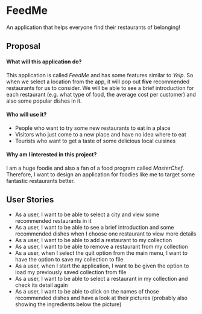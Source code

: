 # FeedMe
An application that helps everyone find their restaurants of belonging!

## Proposal
#### What will this application do?
This application is called *FeedMe* and has some features similar to *Yelp*. So when we select a location from the 
app, it will pop out **five** recommended restaurants for us to consider. We will be able to see a brief introduction 
for each restaurant (e.g. what type of food, the average cost per customer) and also some popular dishes in it.

#### Who will use it?
- People who want to try some new restaurants to eat in a place
- Visitors who just come to a new place and have no idea where to eat
- Tourists who want to get a taste of some delicious local cuisines

#### Why am I interested in this project?
I am a huge foodie and also a fan of a food program called _MasterChef_. Therefore, I want to design an application 
for foodies like me to target some fantastic restaurants better.


## User Stories

- As a user, I want to be able to select a city and view some recommended restaurants in it 
- As a user, I want to be able to see a brief introduction and some recommended dishes when I choose one restaurant to view more details
- As a user, I want to be able to add a restaurant to my collection
- As a user, I want to be able to remove a restaurant from my collection
- As a user, when I select the quit option from the main menu, I want to have the option to save my collection to file
- As a user, when I start the application, I want to be given the option to load my previously saved collection from file
- As a user, I want to be able to select a restaurant in my collection and check its detail again
- As a user, I want to be able to click on the names of those recommended dishes and have a look at their pictures (probably also showing the ingredients below the picture)






